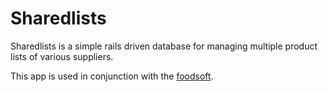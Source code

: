 Sharedlists
===========

Sharedlists is a simple rails driven database for managing multiple product lists of various suppliers.

This app is used in conjunction with the [foodsoft](https://github.com/foodcoops/foodsoft).
